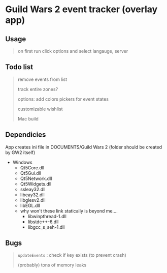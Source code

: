 Guild Wars 2 event tracker (overlay app)
====================

Usage
---------------------
> on first run click options and select langauge, server


Todo list
---------------------
> remove events from list
>
> track entire zones?
>
> options: add colors pickers for event states
>
> customizable wishlist
>
> Mac build

Dependicies
---------------------
App creates ini file in DOCUMENTS/Guild Wars 2 (folder should be created by GW2 itself)

- Windows
	- Qt5Core.dll
	- Qt5Gui.dll
	- Qt5Network.dll
	- Qt5Widgets.dll
	- ssleay32.dll
	- libeay32.dll
	- libglesv2.dll
	- libEGL.dll
	- why won't these link statically is beyond me....
		- libwinpthread-1.dll
		- libstdc++-6.dll
		- libgcc_s_seh-1.dll
	
Bugs
---------------------
> `updateEvents` : check if key exists (to prevent crash)
>
> (probably) tons of memory leaks
